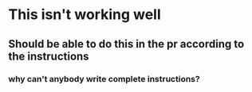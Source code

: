 # This isn't working well
## Should be able to do this in the pr according to the instructions
### why can't anybody write complete instructions?
